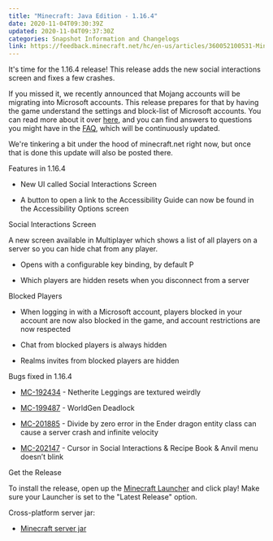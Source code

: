 ```yaml
---
title: "Minecraft: Java Edition - 1.16.4"
date: 2020-11-04T09:30:39Z
updated: 2020-11-04T09:37:30Z
categories: Snapshot Information and Changelogs
link: https://feedback.minecraft.net/hc/en-us/articles/360052100531-Minecraft-Java-Edition-1-16-4
---
```


It's time for the 1.16.4 release! This release adds the new social interactions screen and fixes a few crashes.

If you missed it, we recently announced that Mojang accounts will be migrating into Microsoft accounts. This release prepares for that by having the game understand the settings and block-list of Microsoft accounts. You can read more about it over [here](https://www.minecraft.net/article/java-edition-moving-house), and you can find answers to questions you might have in the [FAQ](https://help.minecraft.net/hc/en-us/articles/360050865492), which will be continuously updated.

We're tinkering a bit under the hood of minecraft.net right now, but once that is done this update will also be posted there.

<div class="_7T4UafM1PdBGycd5na9nF">

Features in 1.16.4

</div>

- New UI called Social Interactions Screen

- A button to open a link to the Accessibility Guide can now be found in the Accessibility Options screen

<div class="_1WODZhR-x-fbMu3MOL9cH1">

Social Interactions Screen

</div>

A new screen available in Multiplayer which shows a list of all players on a server so you can hide chat from any player.

- Opens with a configurable key binding, by default P

- Which players are hidden resets when you disconnect from a server

<div class="_1WODZhR-x-fbMu3MOL9cH1">

Blocked Players

</div>

- When logging in with a Microsoft account, players blocked in your account are now also blocked in the game, and account restrictions are now respected

- Chat from blocked players is always hidden

- Realms invites from blocked players are hidden

<div class="_7T4UafM1PdBGycd5na9nF">

Bugs fixed in 1.16.4

</div>

- [MC-192434](https://bugs.mojang.com/browse/MC-192434) - Netherite Leggings are textured weirdly

- [MC-199487](https://bugs.mojang.com/browse/MC-199487) - WorldGen Deadlock

- [MC-201885](https://bugs.mojang.com/browse/MC-201885) - Divide by zero error in the Ender dragon entity class can cause a server crash and infinite velocity

- [MC-202147](https://bugs.mojang.com/browse/MC-202147) - Cursor in Social Interactions & Recipe Book & Anvil menu doesn’t blink

<div class="_7T4UafM1PdBGycd5na9nF">

Get the Release

</div>

To install the release, open up the [Minecraft Launcher](https://www.minecraft.net/download) and click play! Make sure your Launcher is set to the "Latest Release" option.

Cross-platform server jar:

- [Minecraft server jar](https://launcher.mojang.com/v1/objects/35139deedbd5182953cf1caa23835da59ca3d7cd/server.jar)
